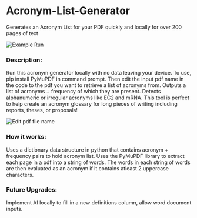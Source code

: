 # Acronym-List-Generator
Generates an Acronym List for your PDF quickly and locally for over 200 pages of text

![Example Run](https://github.com/Srivacthi/Acronym-List-Generator/assets/154648927/6741e863-d4a5-4931-b716-9d442c15d79a)

### Description:
Run this acronym generator locally with no data leaving your device. To use, pip install PyMuPDF in command prompt. Then edit the input pdf name in the code to the pdf you want to retrieve a list of acronyms from. Outputs a list of acronyms + frequency of which they are present. Detects alphanumeric or irregular acronyms like EC2 and mRNA. This tool is perfect to help create an acronym glossary for long pieces of writing including reports, theses, or proposals!

![Edit pdf file name](https://github.com/Srivacthi/Acronym-List-Generator/assets/154648927/0b22e2e4-1af9-4544-8635-4b7d01ffcafb)

### How it works:
Uses a dictionary data structure in python that contains acronym + frequency pairs to hold acronym list. Uses the PyMuPDF library to extract each page in a pdf into a string of words. The words in each string of words are then evaluated as an acronym if it contains atleast 2 uppercase characters.

### Future Upgrades:
Implement AI locally to fill in a new definitions column, allow word document inputs.
